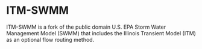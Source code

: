 # ITM-SWMM
ITM-SWMM is a fork of the public domain U.S. EPA Storm Water Management Model (SWMM) that includes the Illinois Transient Model (ITM) as an optional flow routing method. 
